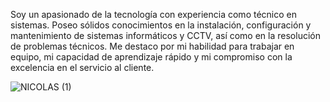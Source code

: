Soy un apasionado de la tecnología con experiencia como técnico en sistemas. Poseo sólidos conocimientos en la instalación, configuración y mantenimiento de sistemas informáticos y CCTV, así como en la resolución de problemas técnicos. Me destaco por mi habilidad para trabajar en equipo, mi capacidad de aprendizaje rápido y mi compromiso con la excelencia en el servicio al cliente.

![NICOLAS (1)](https://github.com/Nicolita525/NICOLAS-ABRAHAM/assets/170597050/abd44985-50db-4be0-b1d2-2d80dce71c35)


<!---
Nicolita525/Nicolita525 is a ✨ special ✨ repository because its `README.md` (this file) appears on your GitHub profile.
You can click the Preview link to take a look at your changes.
--->
